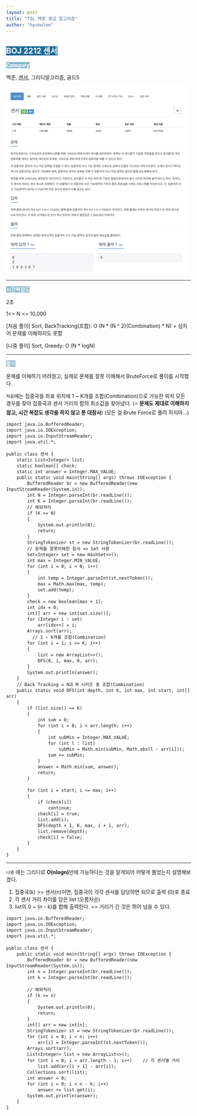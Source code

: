 ```yaml
---
layout: post
title: "TIL 백준 중급 알고리즘"
author: "hyunwlee"
---
```


## <span style="background-color:#1D6A96; color:white">BOJ 2212 센서</span>

<span style="background-color:#85B8CB; color:white"><strong>Category</strong></span>

백준, [센서](https://www.acmicpc.net/problem/2212), 그리디알고리즘, 골드5

<img src="https://github.com/hyunwlee-dev/TIL/blob/6a77d0123737c627f97865cbd69789e70f7d8528/images/boj2212sensor.png?raw=true" style="zoom:50%;" />  


---

<span style="background-color:#85B8CB; color:white"><strong> 시간복잡도</strong></span>

2초  

1<= N <= 10,000  

[처음 풀이] Sort, BackTracking(조합): O (N * (N ^ 2)(Combination) * N) + 심지어 문제를 이해하지도 못함  

[나중 풀이] Sort, Greedy: O (N * logN)  

---

<span style="background-color:#85B8CB; color:white"><strong> 풀이 </strong></span>

문제를 이해하기 어려웠고, 실제로 문제를 잘못 이해해서 BruteForce로 풀이를 시작했다.  


`처음`에는 집중국을 좌표 위치에 1 ~ K개를 조합(Combination)으로 가능한 위치 모든 경우를 찾아 집중국과 센서 거리의 합의 최소값을 찾아냈다. (⭐️ <strong>문제도 제대로 이해하지 않고, 시간 복잡도 생각을 하지 않고 푼 대참사</strong>) (모든 걸 Brute Force로 풀려 하지마...)  

```
import java.io.BufferedReader;
import java.io.IOException;
import java.io.InputStreamReader;
import java.util.*;

public class 센서 {
    static List<Integer> list;
    static boolean[] check;
    static int answer = Integer.MAX_VALUE;
    public static void main(String[] args) throws IOException {
        BufferedReader br = new BufferedReader(new InputStreamReader(System.in));
        int N = Integer.parseInt(br.readLine());
        int K = Integer.parseInt(br.readLine());
        // 예외처리
        if (K >= N)
        {
            System.out.println(0);
            return;
        }
        StringTokenizer st = new StringTokenizer(br.readLine());
        // 문제를 잘못이해한 참극 => Set 사용
        Set<Integer> set = new HashSet<>();
        int max = Integer.MIN_VALUE;
        for (int i = 0; i < N; i++)
        {
            int temp = Integer.parseInt(st.nextToken());
            max = Math.max(max, temp);
            set.add(temp);
        }
        check = new boolean[max + 1];
        int idx = 0;
        int[] arr = new int[set.size()];
        for (Integer i : set)
            arr[idx++] = i;
        Arrays.sort(arr);
	      // 1 ~ K개를 조합(Combination)
        for (int i = 1; i <= K; i++)
        {
            list = new ArrayList<>();
            DFS(0, i, max, 0, arr);
        }
        System.out.println(answer);
    }
    // Back Tracking = N과 M 시리즈 중 조합(Combination)
    public static void DFS(int depth, int K, int max, int start, int[] arr)
    {
        if (list.size() == K)
        {
            int sum = 0;
            for (int i = 0; i < arr.length; i++)
            {
                int subMin = Integer.MAX_VALUE;
                for (int l : list)
                    subMin = Math.min(subMin, Math.abs(l - arr[i]));
                sum += subMin;
            }
            answer = Math.min(sum, answer);
            return;
        }

        for (int i = start; i <= max; i++)
        {
            if (check[i])
                continue;
            check[i] = true;
            list.add(i);
            DFS(depth + 1, K, max, i + 1, arr);
            list.remove(depth);
            check[i] = false;
        }
    }
}
```

---


`나중` 에는 그리디로 <strong>O(nlogn)</strong>만에 가능하다는 것을 알게되어 어떻게 풀었는지 설명해보겠다.

1. 집중국(k) >= 센서(n)이면, 집중국이 각각 센서를 담당하면 되므로 출력 (0)후 종료
2. 각 센서 거리 차이를 담은 list (오름차순)
3. list의 0 ~ (n - k)를 합해 출력한다. => 거리가 긴 것은 뛰어 넘을 수 있다.

```
import java.io.BufferedReader;
import java.io.IOException;
import java.io.InputStreamReader;
import java.util.*;

public class 센서 {
    public static void main(String[] args) throws IOException {
        BufferedReader br = new BufferedReader(new InputStreamReader(System.in));
        int n = Integer.parseInt(br.readLine());
        int k = Integer.parseInt(br.readLine());

        // 예외처리
        if (k >= n)
        {
            System.out.println(0);
            return;
        }
        int[] arr = new int[n];
        StringTokenizer st = new StringTokenizer(br.readLine());
        for (int i = 0; i < n; i++)
            arr[i] = Integer.parseInt(st.nextToken());
        Arrays.sort(arr);
        List<Integer> list = new ArrayList<>();
        for (int i = 0; i < arr.length - 1; i++)    // 각 센서별 거리
            list.add(arr[i + 1] - arr[i]);
        Collections.sort(list);
        int answer = 0;
        for (int i = 0; i < n - k; i++)
            answer += list.get(i);
        System.out.println(answer);
    }
}
```

















